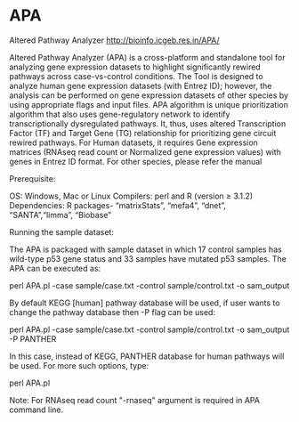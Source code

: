 # APA
Altered Pathway Analyzer
http://bioinfo.icgeb.res.in/APA/

Altered Pathway Analyzer (APA) is a cross-platform and standalone tool for analyzing gene
expression datasets to highlight significantly rewired pathways across case-vs-control
conditions. The Tool is designed to analyze human gene expression datasets (with Entrez ID);
however, the analysis can be performed on gene expression datasets of other species by using
appropriate flags and input files.
APA algorithm is unique prioritization algorithm that also uses gene-regulatory network to
identify transcriptionally dysregulated pathways. It, thus, uses altered Transcription Factor
(TF) and Target Gene (TG) relationship for prioritizing gene circuit rewired pathways. For
Human datasets, it requires Gene expression matrices (RNAseq read count or Normalized
gene expression values) with genes in Entrez ID format. For other species, please refer the
manual


Prerequisite:

OS: Windows, Mac or Linux Compilers:
perl and R (version ≥ 3.1.2)
Dependencies: R packages- “matrixStats”, “mefa4”, “dnet”, “SANTA”,“limma”, “Biobase”


Running the sample dataset:

The APA is packaged with sample dataset in which 17 control samples has wild-type p53 gene
status and 33 samples have mutated p53 samples. The APA can be executed as:


perl APA.pl -case sample/case.txt -control sample/control.txt -o sam_output


By default KEGG [human] pathway database will be used, if user wants to change the pathway
database then -P flag can be used:

perl APA.pl -case sample/case.txt -control sample/control.txt -o sam_output -P PANTHER

In this case, instead of KEGG, PANTHER database for human pathways will be used. For more
such options, type:

perl APA.pl

Note: For RNAseq read count "-rnaseq" argument is required in APA command line.
